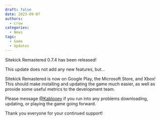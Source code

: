 ```yaml
---
draft: false
date: 2023-09-07 
authors:
  - crow
categories:
  - News
tags:
  - Game
  - Updates
---
```


Sitekick Remastered 0.7.4 has been released!

This update does not add any new features, but...
<!-- more -->
Sitekick Remastered is now on Google Play, the Microsoft Store, and Xbox!  This should make installing and updating the game much easier, as well as provide some useful metrics to the development team.

Please message [@Kablooey](https://discord.com/channels/@me/653394550580183050) if you run into any problems downloading, updating, or playing the game going forward.

Thank you everyone for your continued support!